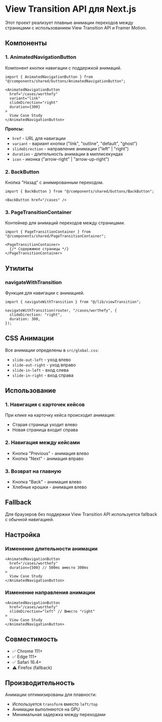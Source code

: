 # View Transition API для Next.js

Этот проект реализует плавные анимации переходов между страницами с использованием View Transition API и Framer Motion.

## Компоненты

### 1. AnimatedNavigationButton
Компонент кнопки навигации с поддержкой анимаций.

```tsx
import { AnimatedNavigationButton } from "@/components/shared/buttons/AnimatedNavigationButton";

<AnimatedNavigationButton
  href="/cases/worthefy"
  variant="link"
  slideDirection="right"
  duration={300}
>
  View Case Study
</AnimatedNavigationButton>
```

**Пропсы:**
- `href` - URL для навигации
- `variant` - вариант кнопки ("link", "outline", "default", "ghost")
- `slideDirection` - направление анимации ("left" | "right")
- `duration` - длительность анимации в миллисекундах
- `icon` - иконка ("arrow-right" | "arrow-up-right")

### 2. BackButton
Кнопка "Назад" с анимированным переходом.

```tsx
import { BackButton } from "@/components/shared/buttons/BackButton";

<BackButton href="/cases" />
```

### 3. PageTransitionContainer
Контейнер для анимаций переходов между страницами.

```tsx
import { PageTransitionContainer } from "@/components/shared/PageTransitionContainer";

<PageTransitionContainer>
  {/* Содержимое страницы */}
</PageTransitionContainer>
```

## Утилиты

### navigateWithTransition
Функция для навигации с анимацией.

```tsx
import { navigateWithTransition } from "@/lib/viewTransition";

navigateWithTransition(router, "/cases/worthefy", {
  slideDirection: "right",
  duration: 300,
});
```

## CSS Анимации

Все анимации определены в `src/global.css`:

- `slide-out-left` - уход влево
- `slide-out-right` - уход вправо  
- `slide-in-left` - вход слева
- `slide-in-right` - вход справа

## Использование

### 1. Навигация с карточек кейсов
При клике на карточку кейса происходит анимация:
- Старая страница уходит влево
- Новая страница входит справа

### 2. Навигация между кейсами
- Кнопка "Previous" - анимация влево
- Кнопка "Next" - анимация вправо

### 3. Возврат на главную
- Кнопка "Back" - анимация влево
- Хлебные крошки - анимация влево

## Fallback

Для браузеров без поддержки View Transition API используется fallback с обычной навигацией.

## Настройка

### Изменение длительности анимации
```tsx
<AnimatedNavigationButton
  href="/cases/worthefy"
  duration={500} // 500ms вместо 300ms
>
  View Case Study
</AnimatedNavigationButton>
```

### Изменение направления анимации
```tsx
<AnimatedNavigationButton
  href="/cases/worthefy"
  slideDirection="left" // Вместо "right"
>
  View Case Study
</AnimatedNavigationButton>
```

## Совместимость

- ✅ Chrome 111+
- ✅ Edge 111+
- ✅ Safari 16.4+
- ⚠️ Firefox (fallback)

## Производительность

Анимации оптимизированы для плавности:
- Используется `transform` вместо `left/top`
- Анимации выполняются на GPU
- Минимальная задержка между переходами 

###
